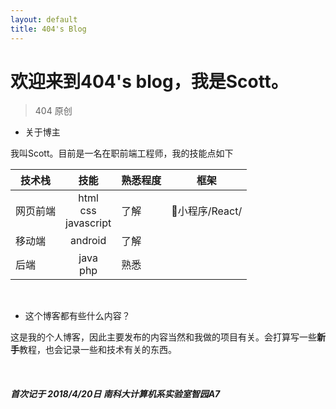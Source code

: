```yaml
---
layout: default
title: 404's Blog
---
```


欢迎来到404's blog，我是Scott。
=======================

>404 原创

- 关于博主

我叫Scott。目前是一名在职前端工程师，我的技能点如下


| 技术栈        | 技能           | 熟悉程度 | 框架 |
| -------- |:-------------:| -----| :--------:|
| 网页前端 | html<br>css<br>javascript | 了解 | 小程序/React/
| 移动端| android | 了解 |
| 后端 | java<br>php | 熟悉 |

<br>

- 这个博客都有些什么内容？

这是我的个人博客，因此主要发布的内容当然和我做的项目有关。会打算写一些**新手**教程，也会记录一些和技术有关的东西。

<br>

##### 首次记于 2018/4/20日 南科大计算机系实验室智园A7